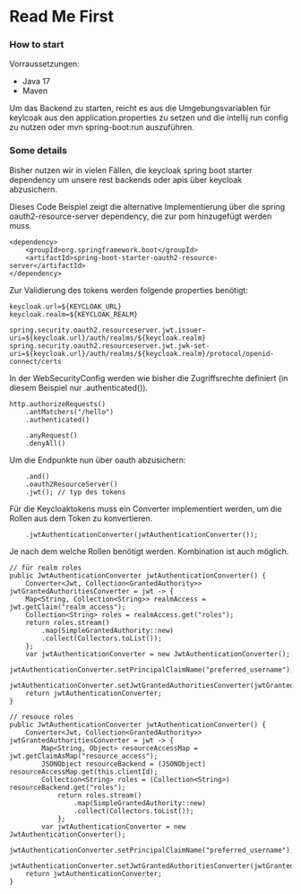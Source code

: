 # Read Me First

### How to start

Vorraussetzungen: 
* Java 17
* Maven

Um das Backend zu starten, reicht es aus die Umgebungsvariablen für keylcoak aus den application.properties zu setzen 
und die intellij run config zu nutzen oder mvn spring-boot:run auszuführen. 

### Some details

Bisher nutzen wir in vielen Fällen, 
die keycloak spring boot starter dependency um unsere rest backends oder apis über keycloak abzusichern.

Dieses Code Beispiel zeigt die alternative Implementierung über die spring oauth2-resource-server dependency, die zur pom hinzugefügt werden muss.

    <dependency>
        <groupId>org.springframework.boot</groupId>
        <artifactId>spring-boot-starter-oauth2-resource-server</artifactId>
    </dependency>


Zur Validierung des tokens werden folgende properties benötigt: 

    keycloak.url=${KEYCLOAK_URL}
    keycloak.realm=${KEYCLOAK_REALM}
    
    spring.security.oauth2.resourceserver.jwt.issuer-uri=${keycloak.url}/auth/realms/${keycloak.realm}
    spring.security.oauth2.resourceserver.jwt.jwk-set-uri=${keycloak.url}/auth/realms/${keycloak.realm}/protocol/openid-connect/certs

In der WebSecurityConfig werden wie bisher die Zugriffsrechte definiert (in diesem Beispiel nur .authenticated()).

    http.authorizeRequests()
        .antMatchers("/hello")
        .authenticated()

        .anyRequest()
        .denyAll()

Um die Endpunkte nun über oauth abzusichern: 

        .and()
        .oauth2ResourceServer()
        .jwt(); // typ des tokens

Für die Keycloaktokens muss ein Converter implementiert werden, um die Rollen aus dem Token zu konvertieren. 

        .jwtAuthenticationConverter(jwtAuthenticationConverter());

Je nach dem welche Rollen benötigt werden. Kombination ist auch möglich.

    // für realm roles
    public JwtAuthenticationConverter jwtAuthenticationConverter() {
        Converter<Jwt, Collection<GrantedAuthority>> jwtGrantedAuthoritiesConverter = jwt -> {
        Map<String, Collection<String>> realmAccess = jwt.getClaim("realm_access");
        Collection<String> roles = realmAccess.get("roles");
        return roles.stream()
            .map(SimpleGrantedAuthority::new)
            .collect(Collectors.toList());
        };
        var jwtAuthenticationConverter = new JwtAuthenticationConverter();
        jwtAuthenticationConverter.setPrincipalClaimName("preferred_username");
        jwtAuthenticationConverter.setJwtGrantedAuthoritiesConverter(jwtGrantedAuthoritiesConverter);
		return jwtAuthenticationConverter;
	}

    // resouce roles
    public JwtAuthenticationConverter jwtAuthenticationConverter() {
        Converter<Jwt, Collection<GrantedAuthority>> jwtGrantedAuthoritiesConverter = jwt -> {
            Map<String, Object> resourceAccessMap = jwt.getClaimAsMap("resource_access");
            JSONObject resourceBackend = (JSONObject) resourceAccessMap.get(this.clientId);
            Collection<String> roles = (Collection<String>) resourceBackend.get("roles");
                return roles.stream()
                    .map(SimpleGrantedAuthority::new)
                    .collect(Collectors.toList());
                };
            var jwtAuthenticationConverter = new JwtAuthenticationConverter();
            jwtAuthenticationConverter.setPrincipalClaimName("preferred_username");
            jwtAuthenticationConverter.setJwtGrantedAuthoritiesConverter(jwtGrantedAuthoritiesConverter);
        return jwtAuthenticationConverter;
    }

